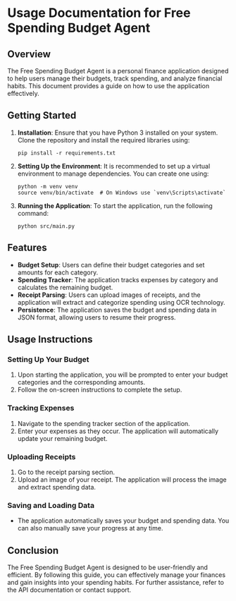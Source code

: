# Usage Documentation for Free Spending Budget Agent

## Overview
The Free Spending Budget Agent is a personal finance application designed to help users manage their budgets, track spending, and analyze financial habits. This document provides a guide on how to use the application effectively.

## Getting Started
1. **Installation**: Ensure that you have Python 3 installed on your system. Clone the repository and install the required libraries using:
   ```
   pip install -r requirements.txt
   ```

2. **Setting Up the Environment**: It is recommended to set up a virtual environment to manage dependencies. You can create one using:
   ```
   python -m venv venv
   source venv/bin/activate  # On Windows use `venv\Scripts\activate`
   ```

3. **Running the Application**: To start the application, run the following command:
   ```
   python src/main.py
   ```

## Features
- **Budget Setup**: Users can define their budget categories and set amounts for each category.
- **Spending Tracker**: The application tracks expenses by category and calculates the remaining budget.
- **Receipt Parsing**: Users can upload images of receipts, and the application will extract and categorize spending using OCR technology.
- **Persistence**: The application saves the budget and spending data in JSON format, allowing users to resume their progress.

## Usage Instructions
### Setting Up Your Budget
1. Upon starting the application, you will be prompted to enter your budget categories and the corresponding amounts.
2. Follow the on-screen instructions to complete the setup.

### Tracking Expenses
1. Navigate to the spending tracker section of the application.
2. Enter your expenses as they occur. The application will automatically update your remaining budget.

### Uploading Receipts
1. Go to the receipt parsing section.
2. Upload an image of your receipt. The application will process the image and extract spending data.

### Saving and Loading Data
- The application automatically saves your budget and spending data. You can also manually save your progress at any time.

## Conclusion
The Free Spending Budget Agent is designed to be user-friendly and efficient. By following this guide, you can effectively manage your finances and gain insights into your spending habits. For further assistance, refer to the API documentation or contact support.